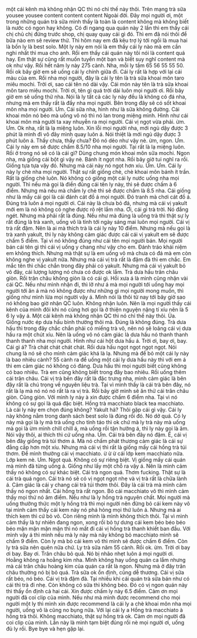 một cái kênh mà không nhận QC thì nó chỉ thế này thôi.
Trên mạng trà sữa yousee yousee
content content content
Ngoài đời. Đây mọi người ơi, một trong những quán trà sữa mình thấy là toàn là content không mà không biết là nước có ngon hay không. Có đi ngang qua quán này 2 lần thì em thấy cái chị chủ chị đứng trước shop, chị quay quay cái gì đó. Thì em đã nói thôi để bữa nào em sẽ review thử. Thì hôm nay em đã kêu trợ lý tới ngồi là mua hai là bốn ly là best solo. Một ly này em nói là em thấy cái ly nào mà em cần nghi nhất thì mua cho anh. Rồi em thấy cái quán này tôi nói là
content quá hay. Em thật sự cũng rất muốn tuyển một bạn và biết suy nghĩ content mà ok như vậy. Rồi hết năm ly này 275 cành. Nha, mỗi ly tầm 65 56 55 55 50. Rồi ok bây giờ em sẽ uống cái ly chính giữa đi. Cái ly rất là hợp với lại cái màu của em. Rồi nha mọi người, đây là cái ly tên là trà sữa khoai môn taro miêu mochi. Trời ơi, sao cái tên nó dài vậy.
Cái món này tên là trà sữa khoai môn taro miêu mochi. Trời ơi, tên gì quá trời dài luôn mọi người ơi. Rồi bây giờ em sẽ uống thử nha.
Nói là ly tất cả các ly này đều là không có đá nha, nhưng mà em thấy rất là đầy nha mọi người. Bên trong đây sẽ có sốt khoai môn nha mọi người.
Ưm. Cái sữa nha, hình như là sữa không đường. Cái khoai môn nó béo mà uống vô nó thì nó lan trong miệng mình. Hình như cái khoai môn mà người ta xay nhuyễn ra mọi người. Cái vị ngọt vừa phải. ừm. Ưm. Ok nha, rất là lạ miệng luôn. Xin lỗi mọi người nha, mới ngủ dậy được 3 phút là mình đi vô đây mình quay luôn á. Nói thiệt là mới ngủ dậy được 3 phút luôn á. Thấy chưa, thấy chưa? Đó nó dẻo như vậy nè. ừm, ngon. Ưm. Cái ly này em sẽ được chấm 8.5/10 nha mọi người. Tại rất là lạ miệng luôn. Rồi ở trong nó sẽ có là cái gì? Dùng chung món khoai môn sữa mochi.
Ngon nha, mà giống cái bột gì vậy nè. Bánh ít ngọt nha. Rồi bây giờ tui nghĩ ra rồi. Giống tựa tựa vậy đó. Nhưng mà cái này nó ngọt hơn xíu. Ừm.
Ưm.
Cái ly này ly chè nha mọi người. Thật sự rất giống chè, chè khoai môn bánh ít trần. Rất là giống chè luôn. Nó không có giống một cái ly nước uống nha mọi người. Thì nếu mà gọi là điền đúng cái tên ly này, thì sẽ được chấm à 6 điểm. Nhưng mà nếu mà chấm ly chè thì sẽ được chấm là 8.5 nha. Cái giống như là mấy cái gọi là cái đánh cát đồ á mọi người. Đó tranh mà chơi cát đồ á.
Đúng trà luôn á mọi người ơi. Cái này là chưa bỏ đá, nhưng mà cái vị yakult mới em là nó không có nghe được rõ rệt lắm nha.
Ơi, cái gì trà trời. Nó đắng ngét. Nhưng mà phải rất là đúng.
Nếu như mà đúng là uống trà thì thật sự ly rất đúng là trà xanh, uống vô là tỉnh tới ngày sáng mai luôn mọi người. Cái vị trà rất đậm. Nên là ai mà thích trà là cái ly này 10 điểm. Nhưng mà nếu gọi là trà xanh yakult, thì ly này không cảm giác được cái cái vị yakult em sẽ được chấm 5 điểm. Tại vì nó không đúng như cái tên mọi người bán. Mọi người bán cái tên gì thì cái vị uống y chang như vậy cho em. Đánh tráo khái niệm em không thích. Nhưng mà thật sự là em uống vô mà chưa có đá mà em còn không nghe vị yakult nữa. Nhưng mà cái vị trà rất là đậm đà thì em chắc. Em mắc tên thì chắc chắn trong đây phải có yakult. Nhưng mà cái vị yakult bỏ vô đây, cái lượng lượng nó chưa có được ok lắm.
Trà dưa hấu trân châu giòn. Rồi trân châu không giòn là có cái gì. Hồi xưa á là mình cũng nhận vài cái QC. Nếu như mình nhận đi, thì lỡ như á mà mọi người tới uống hay mọi người tới ăn á mà nó không được như những gì mọi người mong muốn, thì giống như mình lừa mọi người vậy á. Mình nói là thôi từ nay tới bây giờ sao nó không bao giờ nhận QC luôn. Không nhận luôn. Nên là mọi người thấy cái kênh của mình đôi khi nó cũng hơi gọi là ở thiện nguyện nặng tí xíu nên là 5 6 ly vậy á. Một cái kênh mà không nhận QC thì nó chỉ thế này thôi.
Ủa. Giống nước ép dưa hấu bình thường thôi mà. Đúng là không đúng. Trà dưa hấu thì trong đây chắc chắn phải có miếng trà vô, nên nó sẽ loãng cái vị dưa hấu ra một chút xíu. Nên là uống vô nó cảm giác là dưa hấu nó thanh thanh thanh thanh nha mọi người.
Hình như cái hột dưa hấu á. Trời ơi, bay ơi, bay. Cái gì á? Trà chát chát chát chát. Rồi dưa hấu ngọt ngọt ngọt ngọt. Nói chung là nó sẽ cho mình cảm giác khá là lạ. Nhưng mà để bỏ một cái ly này là bao nhiêu cành? 55 cành ra để uống một cái ly dưa hấu này thì với em á thì em cảm giác nó không có đáng. Dưa hấu thì mọi người biết cũng không có bao nhiêu. Trà em cũng không biết trong đây bao nhiêu. Rồi uống thêm cái trân châu. Cái vị trà bên đây rất là đặc trưng nha, mình cảm giác là bên đây rất là chú trọng về nguyên liệu trà. Tại vì mình thấy là cái trà bên đây, nó rất là lạ mà nó nó nó rất là ra vị trà. Rồi bây giờ mình sẽ ăn thử cái trân châu giòn.
Cũng giòn. Với mình ly này à xin được chấm 6 điểm nha. Tại vì nó không có sự gọi là quá đặc biệt.  Hồng trà macchiato black tea macchiato. Là cái ly này em chọn đúng không?
Yakult hả? Thôi gặp cái gì vậy. Cái ly này không nằm trong danh sách best solo là đúng rồi đó. Nó dở quá. Có ly này mà gọi là ly mà trà uống cho tỉnh táo thì ok chứ mà ly trà này mà uống mà gọi là ừm mình chill chill á, mà uống rồi tận hưởng á, thì ly này gọi là âm. Nói vậy thôi, ai thích thì cứ uống nha.
Ưm.
Cái trà bên đây nó đậm. Ê, cái vị bên đây giống trà túi thơm á. Mà nó chấm phát thương cảm giác là cái sự đẳng cấp hơn một xíu. Nhưng mà cái vị thì rất là giống mấy cái hồng trà túi thơm. Để mình thưởng cái vị macchiato. ừ ừ ừ cái lớp kem macchiato nữa. Lớp kem nè. Ưm.
Ngọt quá. Không có sự riêng biệt. Vị giống mấy cái quán mà mình đã từng uống á. Giống như lấy một chỗ ra vậy á. Nên là mình cảm thấy nó không có sự khác biệt.
Cái trà ngon quá. Thơm fucking. Thật sự là cái trà quá ngon. Cái trà nó sẽ có vị ngọt ngọt nhẹ và vị trà rất là chữa lành á. Cảm giác là cái y chang cái trà túi thơm thôi. Đây là cái trà mà mình cảm thấy nó ngon nhất. Cái hồng trà rất ngon. Bỏ cái macchiato vô thì mình cảm thấy mọi thứ nó âm điểm. Nếu như là ly hồng trà nguyên chất. Mọi người mà uống thưởng thức một ly hồng trà thì mọi người nên đừng bỏ cái kem này vô tại mình cảm thấy cái kem này nó phá hỏng mọi thứ luôn á. Nhưng mà ai thích kem thì cứ bỏ vô. Còn riêng mình là mình không thích thôi. Tại vì mình cảm thấy là tự nhiên đang ngon, xong rồi bỏ tự dưng cái kem béo béo béo béo mặn mặn mặn mặn thì nó mất đi cái vị hồng trà thanh khiết ban đầu. Với mình vậy á thì mình nếu mà ly này mà nãy không bỏ macchiato mình sẽ chấm 9 điểm. Còn ly mà bỏ cái kem vô thì mình sẽ được chấm 6 điểm. Còn ly trà sữa nên quên nữa chứ. Ly trà sữa năm 55 cành. Rồi ok. ừm. Trời ơi bay ơi bay. Bay ơi. Trân châu bỏ quá. Nó bị nhão nhẹt luôn á mọi người ơi. Hoằng không ra hoằng kim nha. Mình không hay uống quán ca lắm nhưng mà cái trân châu hoàng kim của quán ca rất là ngon. Nhưng mà ở đây trân châu thường nó bị bỏ quá. Trà sữa ok ổn định, cũng dễ thương. Cái vị sữa rất béo, nó béo. Cái vị trà đậm đà. Tại nhiều khi cái quán trà sữa bán như có cái thì trà đi nhẹ. Còn không có sữa thì không béo. Đó có vị ngon quán này thì thấy ổn định cả hai cái. Xin được chấm ly này 6.5 điểm. Cảm ơn mọi người đã coi clip của mình. Nếu như mà mình được recommend cho mọi người một ly thì mình xin được recommend là cái ly a chè khoai môn nha mọi người, uống vô là cũng no bụng nữa. Với lại cái ly a Hồng trà macchiato à hồng trà thôi. Không macchiato, thật sự hồng trà ok. Cảm ơn mọi người đã coi clip của mình. Lần này là mình tạm biệt đúng rồi nè mọi người ơi, uống đủ ly rồi. Bye bye và hẹn gặp lại.